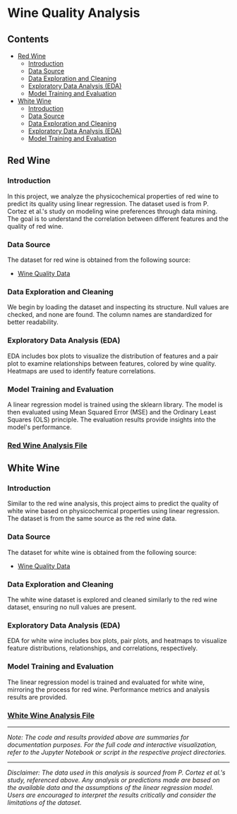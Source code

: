# Wine Quality Analysis

## Contents
- [Red Wine](#red-wine)
  - [Introduction](#introduction)
  - [Data Source](#data-source)
  - [Data Exploration and Cleaning](#data-exploration-and-cleaning)
  - [Exploratory Data Analysis (EDA)](#exploratory-data-analysis-eda)
  - [Model Training and Evaluation](#model-training-and-evaluation)
- [White Wine](#white-wine)
  - [Introduction](#introduction-1)
  - [Data Source](#data-source-1)
  - [Data Exploration and Cleaning](#data-exploration-and-cleaning-1)
  - [Exploratory Data Analysis (EDA)](#exploratory-data-analysis-eda-1)
  - [Model Training and Evaluation](#model-training-and-evaluation-1)

## Red Wine

### Introduction
In this project, we analyze the physicochemical properties of red wine to predict its quality using linear regression. The dataset used is from P. Cortez et al.'s study on modeling wine preferences through data mining. The goal is to understand the correlation between different features and the quality of red wine.

### Data Source
The dataset for red wine is obtained from the following source:
- [Wine Quality Data](https://raw.githubusercontent.com/prathamgupta36/Wine-Quality-Analysis/main/Data/winequality-red.csv)

### Data Exploration and Cleaning
We begin by loading the dataset and inspecting its structure. Null values are checked, and none are found. The column names are standardized for better readability.

### Exploratory Data Analysis (EDA)
EDA includes box plots to visualize the distribution of features and a pair plot to examine relationships between features, colored by wine quality. Heatmaps are used to identify feature correlations.

### Model Training and Evaluation
A linear regression model is trained using the sklearn library. The model is then evaluated using Mean Squared Error (MSE) and the Ordinary Least Squares (OLS) principle. The evaluation results provide insights into the model's performance.

### [Red Wine Analysis File](https://github.com/prathamgupta36/Wine-Quality-Analysis/blob/main/Red%20Wine%20Analysis.ipynb)

## White Wine

### Introduction
Similar to the red wine analysis, this project aims to predict the quality of white wine based on physicochemical properties using linear regression. The dataset is from the same source as the red wine data.

### Data Source
The dataset for white wine is obtained from the following source:
- [Wine Quality Data](https://raw.githubusercontent.com/prathamgupta36/Wine-Quality-Analysis/main/Data/winequality-white.csv)

### Data Exploration and Cleaning
The white wine dataset is explored and cleaned similarly to the red wine dataset, ensuring no null values are present.

### Exploratory Data Analysis (EDA)
EDA for white wine includes box plots, pair plots, and heatmaps to visualize feature distributions, relationships, and correlations, respectively.

### Model Training and Evaluation
The linear regression model is trained and evaluated for white wine, mirroring the process for red wine. Performance metrics and analysis results are provided.

### [White Wine Analysis File](https://github.com/prathamgupta36/Wine-Quality-Analysis/blob/main/White%20Wine%20Analysis.ipynb)

---

*Note: The code and results provided above are summaries for documentation purposes. For the full code and interactive visualization, refer to the Jupyter Notebook or script in the respective project directories.*

---
*Disclaimer: The data used in this analysis is sourced from P. Cortez et al.'s study, referenced above. Any analysis or predictions made are based on the available data and the assumptions of the linear regression model. Users are encouraged to interpret the results critically and consider the limitations of the dataset.*
